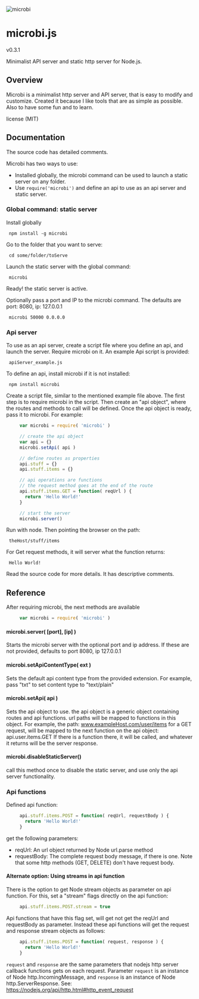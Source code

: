 
![microbi](http://nzonbi.github.io/microbi/img/microbi.png)

# microbi.js
v0.3.1

Minimalist API server and static http server for Node.js.

## Overview

Microbi is a minimalist http server and API server, that is easy to
modify and customize. Created it because I like tools that are as
simple as possible. Also to have some fun and to learn.

license (MIT)

## Documentation

The source code has detailed comments.

Microbi has two ways to use: 
- Installed globally, the microbi command can be used to launch a
  static server on any folder.
- Use `require('microbi')` and define an api to use as an api server
  and static server.     

### Global command: static server

Install globally

     npm install -g microbi

Go to the folder that you want to serve:

     cd some/folder/toServe

Launch the static server with the global command:

     microbi

Ready! the static server is active.

Optionally pass a port and IP to the microbi command. The defaults
are port: 8080, ip: 127.0.0.1

     microbi 50000 0.0.0.0

### Api server

To use as an api server, create a script file where you define an
api, and launch the server. Require microbi on it. An example Api
script is provided:

     apiServer_example.js

To define an api, install microbi if it is not installed:

     npm install microbi

Create a script file, similar to the mentioned example file above.
The first step is to require microbi in the script. Then create an
"api object", where the routes and methods to call will be defined.
Once the api object is ready, pass it to microbi.
For example:

```javascript
     var microbi = require( 'microbi' )

     // create the api object
     var api = {}
     microbi.setApi( api )

     // define routes as properties
     api.stuff = {}
     api.stuff.items = {}

     // api operations are functions
     // the request method goes at the end of the route
     api.stuff.items.GET = function( reqUrl ) {
       return 'Hello World!'
     }

     // start the server
     microbi.server()
```

Run with node. Then pointing the browser on the path:

     theHost/stuff/items

For Get request methods, it will server what the function returns:

     Hello World!

Read the source code for more details. It has descriptive comments.

## Reference

After requiring microbi, the next methods are available
```javascript
     var microbi = require( 'microbi' )
```
####     microbi.server( [port], [ip] )
Starts the microbi server with the optional port and ip address.
If these are not provided, defaults to port 8080, ip 127.0.0.1

####     microbi.setApiContentType( ext )
Sets the default api content type from the provided extension.
For example, pass "txt" to set content type to "text/plain"

####     microbi.setApi( api )
Sets the api object to use. the api object is a generic object containing
routes and api functions. url paths will be mapped to functions in this
object. For example, the path:
     www.exampleHost.com/user/items
for a GET request, will be mapped to the next function on the api object:
     api.user.items.GET
If there is a function there, it will be called, and whatever it returns
will be the server response.

####     microbi.disableStaticServer()
call this method once to disable the static server, and use only the api
server functionality.

### Api functions

Defined api function:
```javascript
     api.stuff.items.POST = function( reqUrl, requestBody ) {
       return 'Hello World!'
     }
```
 get the following parameters:
 
- reqUrl: An url object returned by Node url.parse method
- requestBody: The complete request body message, if there is one.
  Note that some http methods (GET, DELETE) don't have request body.
  
#### Alternate option: Using streams in api function

There is the option to get Node stream objects as parameter on api function.
For this, set a "stream" flags directly on the api function:
```javascript
     api.stuff.items.POST.stream = true
```
Api functions that have this flag set, will get not get the reqUrl and
requestBody as parameter. Instead these api functions will get the
request and response stream objects as follows:
```javascript
     api.stuff.items.POST = function( request, response ) {
       return 'Hello World!'
     }
```
`request` and `response` are the same parameters that nodejs http server
callback functions gets on each request. Parameter `request` is an instance
of Node http.IncomingMessage, and `response` is an instance of Node
http.ServerResponse. See: https://nodejs.org/api/http.html#http_event_request


